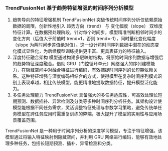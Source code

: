 ### TrendFusionNet  基于趋势特征增强的时间序列分析模型

1. 趋势导向的特征增强机制
TrendFusionNet 突破传统时间序列分析仅依赖原始数据的局限，创新性地引入 趋势方向（trend） 与 变化幅度（slope） 双维度特征计算。在数据预处理阶段，针对每个时间步，模型精准判断相邻时间步的变化方向（后值大于前值时 trend=1，否则 trend=-1），同时量化变化幅度（slope 为两时间步差值绝对值）。这一设计将时间序列数据中潜在的动态变化模式显性化，为后续模型训练提供更丰富、更具表征力的特征输入。
2. 深度特征融合架构
模型通过构建多层映射结构，将原始时间序列数据与增强后的趋势特征深度融合。借助 GRU（门控循环单元）网络强大的序列建模能力，在隐藏空间中对融合特征进行编码，有效捕捉时间序列的长短期依赖关系。这种特征增强与深度编码相结合的方式，使得模型在复杂时间序列模式识别上表现卓越，相比传统模型，能更精准地提取数据特征，提升模型泛化能力。
3. 多任务处理能力
TrendFusionNet 具备强大的多任务适应性，可高效处理长短期预测、数据插补、异常检测及分类等多种时间序列分析任务。其架构设计使模型能根据不同任务需求，灵活调整特征处理与参数学习策略，避免传统单任务模型在跨任务应用时需重复训练的弊端，极大提升了模型的实用性与应用场景覆盖范围。

TrendFusionNet 是一种用于时间序列分析的深度学习模型，专注于特征增强。该模型通过将输入特征映射到隐藏空间，并利用 GRU 网络进行编码，能够有效地处理多种任务，包括长短期预测、插补、异常检测和分类。
